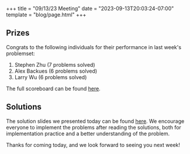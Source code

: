 +++
title = "09/13/23 Meeting"
date = "2023-09-13T20:03:24-07:00"
template = "blog/page.html"
+++

## Prizes

Congrats to the following individuals for their performance in last week's problemset:
1. Stephen Zhu (7 problems solved)
2. Alex Backues (6 problems solved)
3. Larry Wu (6 problems solved)

The full scoreboard can be found [here](https://codeforces.com/group/56LvjuJGwY/contest/471721/standings/groupmates/true).

## Solutions

The solution slides we presented today can be found [here](https://docs.google.com/presentation/d/1EzA3OswvkoARGKrzrM3eVB-ZDIa2F8PWY4M8n7VQjbk/edit?usp=sharing).
We encourage everyone to implement the problems after reading the solutions, both for implementation practice and a better understanding of the problem.

Thanks for coming today, and we look forward to seeing you next week!
